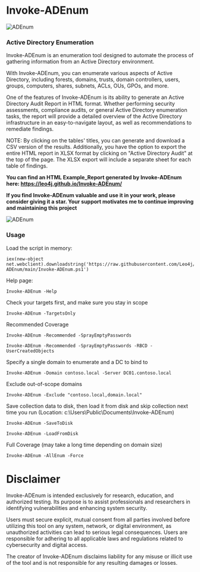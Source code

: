 # Invoke-ADEnum
![ADEnum](https://github.com/Leo4j/Invoke-ADEnum/assets/61951374/93fe1fed-6056-4ba0-ae5b-6f3ac4c62ddc)

### Active Directory Enumeration
Invoke-ADEnum is an enumeration tool designed to automate the process of gathering information from an Active Directory environment.

With Invoke-ADEnum, you can enumerate various aspects of Active Directory, including forests, domains, trusts, domain controllers, users, groups, computers, shares, subnets, ACLs, OUs, GPOs, and more.

One of the features of Invoke-ADEnum is its ability to generate an Active Directory Audit Report in HTML format. Whether performing security assessments, compliance audits, or general Active Directory enumeration tasks, the report will provide a detailed overview of the Active Directory infrastructure in an easy-to-navigate layout, as well as recommendations to remediate findings.

NOTE: By clicking on the tables' titles, you can generate and download a CSV version of the results. Additionally, you have the option to export the entire HTML report in XLSX format by clicking on "Active Directory Audit" at the top of the page. The XLSX export will include a separate sheet for each table of findings.

**You can find an HTML Example_Report generated by Invoke-ADEnum here: https://leo4j.github.io/Invoke-ADEnum/**

**If you find Invoke-ADEnum valuable and use it in your work, please consider giving it a star. Your support motivates me to continue improving and maintaining this project**

![ADEnum](https://github.com/Leo4j/Invoke-ADEnum/assets/61951374/67527c9b-330b-4437-8d4d-7b7d5742607e)

### Usage

Load the script in memory:
  
```
iex(new-object net.webclient).downloadstring('https://raw.githubusercontent.com/Leo4j/Invoke-ADEnum/main/Invoke-ADEnum.ps1')
```

Help page:

```
Invoke-ADEnum -Help
```

Check your targets first, and make sure you stay in scope

```
Invoke-ADEnum -TargetsOnly
```

Recommended Coverage

```
Invoke-ADEnum -Recommended -SprayEmptyPasswords
```
```
Invoke-ADEnum -Recommended -SprayEmptyPasswords -RBCD -UserCreatedObjects
```

Specify a single domain to enumerate and a DC to bind to

```
Invoke-ADEnum -Domain contoso.local -Server DC01.contoso.local
```

Exclude out-of-scope domains

```
Invoke-ADEnum -Exclude "contoso.local,domain.local"
```

Save collection data to disk, then load it from disk and skip collection next time you run (Location: c:\Users\Public\Documents\Invoke-ADEnum)

```
Invoke-ADEnum -SaveToDisk
```
```
Invoke-ADEnum -LoadFromDisk
```

Full Coverage (may take a long time depending on domain size)

```
Invoke-ADEnum -AllEnum -Force
```
# Disclaimer

Invoke-ADEnum is intended exclusively for research, education, and authorized testing. Its purpose is to assist professionals and researchers in identifying vulnerabilities and enhancing system security. 

Users must secure explicit, mutual consent from all parties involved before utilizing this tool on any system, network, or digital environment, as unauthorized activities can lead to serious legal consequences. Users are responsible for adhering to all applicable laws and regulations related to cybersecurity and digital access.

The creator of Invoke-ADEnum disclaims liability for any misuse or illicit use of the tool and is not responsible for any resulting damages or losses.
